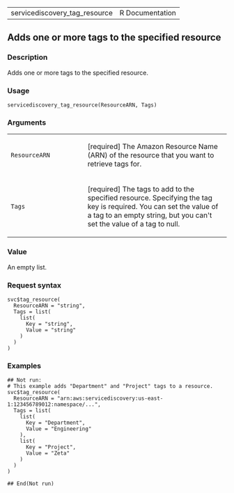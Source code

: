 <table style="width: 100%;">
<tbody>
<tr class="odd">
<td>servicediscovery_tag_resource</td>
<td style="text-align: right;">R Documentation</td>
</tr>
</tbody>
</table>

## Adds one or more tags to the specified resource

### Description

Adds one or more tags to the specified resource.

### Usage

    servicediscovery_tag_resource(ResourceARN, Tags)

### Arguments

<table>
<colgroup>
<col style="width: 35%" />
<col style="width: 65%" />
</colgroup>
<tbody>
<tr class="odd">
<td><code
id="servicediscovery_tag_resource_:_ResourceARN">ResourceARN</code></td>
<td><p>[required] The Amazon Resource Name (ARN) of the resource that
you want to retrieve tags for.</p></td>
</tr>
<tr class="even">
<td><code id="servicediscovery_tag_resource_:_Tags">Tags</code></td>
<td><p>[required] The tags to add to the specified resource. Specifying
the tag key is required. You can set the value of a tag to an empty
string, but you can't set the value of a tag to null.</p></td>
</tr>
</tbody>
</table>

### Value

An empty list.

### Request syntax

    svc$tag_resource(
      ResourceARN = "string",
      Tags = list(
        list(
          Key = "string",
          Value = "string"
        )
      )
    )

### Examples

    ## Not run: 
    # This example adds "Department" and "Project" tags to a resource.
    svc$tag_resource(
      ResourceARN = "arn:aws:servicediscovery:us-east-1:123456789012:namespace/...",
      Tags = list(
        list(
          Key = "Department",
          Value = "Engineering"
        ),
        list(
          Key = "Project",
          Value = "Zeta"
        )
      )
    )

    ## End(Not run)
